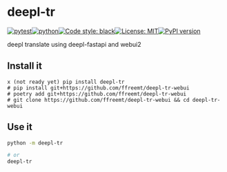 # deepl-tr
[![pytest](https://github.com/ffreemt/deepl-tr-webui/actions/workflows/routine-tests.yml/badge.svg)](https://github.com/ffreemt/deepl-tr-webui/actions)[![python](https://img.shields.io/static/v1?label=python+&message=3.8%2B&color=blue)](https://www.python.org/downloads/)[![Code style: black](https://img.shields.io/badge/code%20style-black-000000.svg)](https://github.com/psf/black)[![License: MIT](https://img.shields.io/badge/License-MIT-yellow.svg)](https://opensource.org/licenses/MIT)[![PyPI version](https://badge.fury.io/py/deepl_tr.svg)](https://badge.fury.io/py/deepl-tr)

deepl translate using deepl-fastapi and webui2

## Install it

```shell
x (not ready yet) pip install deepl-tr
# pip install git+https://github.com/ffreemt/deepl-tr-webui
# poetry add git+https://github.com/ffreemt/deepl-tr-webui
# git clone https://github.com/ffreemt/deepl-tr-webui && cd deepl-tr-webui
```

## Use it
```bash
python -m deepl-tr

# or
deepl-tr

```
